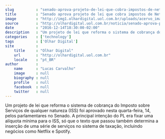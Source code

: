 ```yaml
---
slug          : "senado-aprova-projeto-de-lei-que-cobra-impostos-de-netflix-e-spotify"
title         : "Senado aprova projeto de lei que cobra impostos de Netflix e Spotify"
image         : "http://img1.olhardigital.uol.com.br/uploads/acervo_imagens/2016/08/20160822133310_660_420.jpg"
source        : "http://olhardigital.uol.com.br/noticia/senado-aprova-projeto-de-lei-que-cobra-impostos-de-netflix-e-spotify/64671"
date          : "2016-12-14T18:30:00-02:00"
description   : "Um projeto de lei que reforma o sistema de cobrança do Imposto sobre Serviços de qualquer natureza (ISS) foi aprovado nesta quarta-feira, 14, pelos parlamentares no Senado. A principal intenção do PL era fixar uma alíquota mínima para o ISS, só que o texto que passou também determina a inserção de uma série de serviços no sistema de taxação, incluindo negócios como Netflix e Spotify."
categories    : ['technology']
tags          : ['Olhar Digital']
site          :
    title     : "Olhar Digital"
    url       : "http://olhardigital.uol.com.br"
    locale    : "pt_BR"
author        :
    name      : "Lucas Carvalho"
    image     : null
    biography : null
    profile   : null
    facebook  : null
    twitter   : null
---
```


Um projeto de lei que reforma o sistema de cobrança do Imposto sobre Serviços de qualquer natureza (ISS) foi aprovado nesta quarta-feira, 14, pelos parlamentares no Senado. A principal intenção do PL era fixar uma alíquota mínima para o ISS, só que o texto que passou também determina a inserção de uma série de serviços no sistema de taxação, incluindo negócios como Netflix e Spotify.
